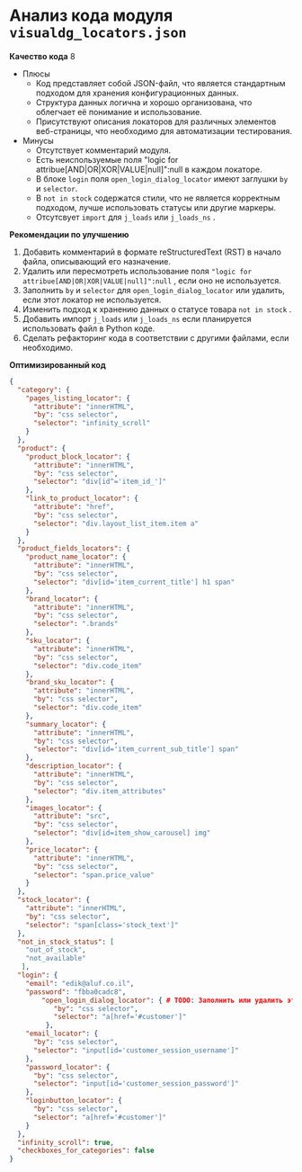 # Анализ кода модуля `visualdg_locators.json`

**Качество кода**
8
- Плюсы
    - Код представляет собой JSON-файл, что является стандартным подходом для хранения конфигурационных данных.
    - Структура данных логична и хорошо организована, что облегчает её понимание и использование.
    - Присутствуют описания локаторов для различных элементов веб-страницы, что необходимо для автоматизации тестирования.
- Минусы
    - Отсутствует комментарий модуля.
    - Есть неиспользуемые поля "logic for attribue[AND|OR|XOR|VALUE|null]":null в каждом локаторе.
    -  В блоке `login`  поля  `open_login_dialog_locator` имеют заглушки `by` и `selector`.
    - В `not in stock`  содержатся стили, что не является корректным подходом, лучше использовать статусы или другие маркеры.
    -  Отсутсвует  `import`  для  `j_loads` или `j_loads_ns` .

**Рекомендации по улучшению**

1.  Добавить комментарий в формате reStructuredText (RST) в начало файла, описывающий его назначение.
2.  Удалить или пересмотреть использование поля `"logic for attribue[AND|OR|XOR|VALUE|null]":null` , если оно не используется.
3.  Заполнить  `by` и `selector` для `open_login_dialog_locator` или удалить, если этот локатор не используется.
4.  Изменить подход к хранению данных о статусе товара `not in stock` .
5.  Добавить импорт `j_loads` или `j_loads_ns` если планируется использовать файл в Python коде.
6.  Сделать рефакторинг  кода в соответствии с другими файлами, если необходимо.

**Оптимизированный код**

```json
{
  "category": {
    "pages_listing_locator": {
      "attribute": "innerHTML",
      "by": "css selector",
      "selector": "infinity_scroll"
    }
  },
  "product": {
    "product_block_locator": {
      "attribute": "innerHTML",
      "by": "css selector",
      "selector": "div[id^='item_id_']"
    },
    "link_to_product_locator": {
      "attribute": "href",
      "by": "css selector",
      "selector": "div.layout_list_item.item a"
    }
  },
  "product_fields_locators": {
    "product_name_locator": {
      "attribute": "innerHTML",
      "by": "css selector",
      "selector": "div[id='item_current_title'] h1 span"
    },
    "brand_locator": {
      "attribute": "innerHTML",
      "by": "css selector",
      "selector": ".brands"
    },
    "sku_locator": {
      "attribute": "innerHTML",
      "by": "css selector",
      "selector": "div.code_item"
    },
    "brand_sku_locator": {
      "attribute": "innerHTML",
      "by": "css selector",
      "selector": "div.code_item"
    },
    "summary_locator": {
      "attribute": "innerHTML",
      "by": "css selector",
      "selector": "div[id='item_current_sub_title'] span"
    },
    "description_locator": {
      "attribute": "innerHTML",
      "by": "css selector",
      "selector": "div.item_attributes"
    },
    "images_locator": {
      "attribute": "src",
      "by": "css selector",
      "selector": "div[id=item_show_carousel] img"
    },
    "price_locator": {
      "attribute": "innerHTML",
      "by": "css selector",
      "selector": "span.price_value"
    }
  },
  "stock_locator": {
    "attribute": "innerHTML",
    "by": "css selector",
    "selector": "span[class='stock_text']"
  },
  "not_in_stock_status": [
    "out_of_stock",
    "not_available"
   ],
  "login": {
    "email": "edik@aluf.co.il",
    "password": "fbba0cadc8",
        "open_login_dialog_locator": { # TODO: Заполнить или удалить этот локатор, если не используется
           "by": "css selector",
           "selector": "a[href='#customer']"
         },
    "email_locator": {
      "by": "css selector",
      "selector": "input[id='customer_session_username']"
    },
    "password_locator": {
      "by": "css selector",
      "selector": "input[id='customer_session_password']"
    },
    "loginbutton_locator": {
      "by": "css selector",
      "selector": "a[href='#customer']"
    }
  },
  "infinity_scroll": true,
  "checkboxes_for_categories": false
}
```